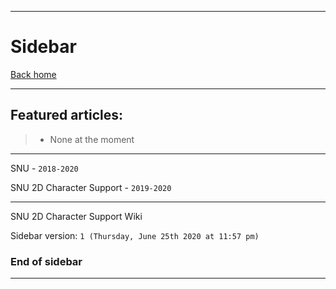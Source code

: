***

# Sidebar

[Back home](https://github.com/seanpm2001/SNU_2D_Character_Support/wiki/)

***

## Featured articles:

> * None at the moment

***

SNU - `2018-2020`

SNU 2D Character Support - `2019-2020`

***

SNU 2D Character Support Wiki

Sidebar version: `1 (Thursday, June 25th 2020 at 11:57 pm)`

### End of sidebar

***
